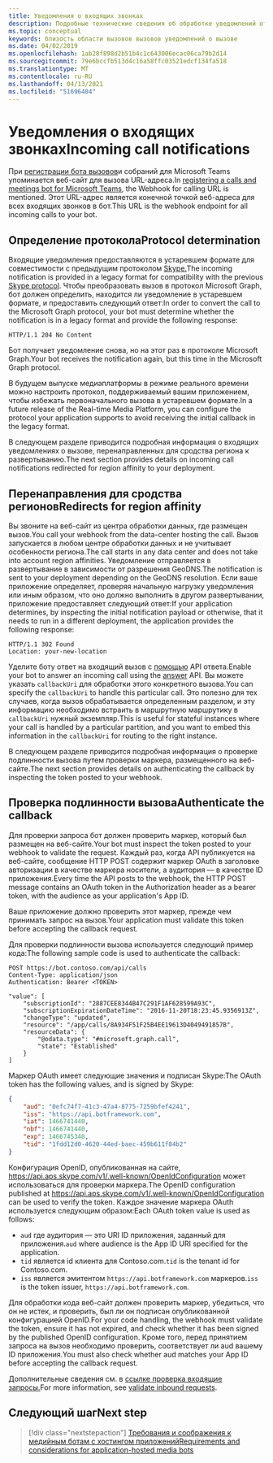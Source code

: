 ```yaml
---
title: Уведомления о входящих звонках
description: Подробные технические сведения об обработке уведомлений от входящих вызовов
ms.topic: conceptual
keywords: близость области вызовов вызовов уведомлений о вызове
ms.date: 04/02/2019
ms.openlocfilehash: 1ab28f898d2b51b4c1c643006ecac06ca79b2d14
ms.sourcegitcommit: 79e6bccfb513d4c16a58ffc03521edcf134fa518
ms.translationtype: MT
ms.contentlocale: ru-RU
ms.lasthandoff: 04/13/2021
ms.locfileid: "51696404"
---
```

# <a name="incoming-call-notifications"></a><span data-ttu-id="b7695-104">Уведомления о входящих звонках</span><span class="sxs-lookup"><span data-stu-id="b7695-104">Incoming call notifications</span></span>

<span data-ttu-id="b7695-105">При [регистрации бота вызовов](./registering-calling-bot.md#create-new-bot-or-add-calling-capabilities)и собраний для Microsoft Teams упоминается веб-сайт для вызова URL-адреса.</span><span class="sxs-lookup"><span data-stu-id="b7695-105">In [registering a calls and meetings bot for Microsoft Teams](./registering-calling-bot.md#create-new-bot-or-add-calling-capabilities), the Webhook for calling URL is mentioned.</span></span> <span data-ttu-id="b7695-106">Этот URL-адрес является конечной точкой веб-адреса для всех входящих звонков в бот.</span><span class="sxs-lookup"><span data-stu-id="b7695-106">This URL is the webhook endpoint for all incoming calls to your bot.</span></span>

## <a name="protocol-determination"></a><span data-ttu-id="b7695-107">Определение протокола</span><span class="sxs-lookup"><span data-stu-id="b7695-107">Protocol determination</span></span>

<span data-ttu-id="b7695-108">Входящие уведомления предоставляются в устаревшем формате для совместимости с предыдущим протоколом [Skype.](/azure/bot-service/dotnet/bot-builder-dotnet-real-time-media-concepts?view=azure-bot-service-3.0&preserve-view=true)</span><span class="sxs-lookup"><span data-stu-id="b7695-108">The incoming notification is provided in a legacy format for compatibility with the previous [Skype protocol](/azure/bot-service/dotnet/bot-builder-dotnet-real-time-media-concepts?view=azure-bot-service-3.0&preserve-view=true).</span></span> <span data-ttu-id="b7695-109">Чтобы преобразовать вызов в протокол Microsoft Graph, бот должен определить, находится ли уведомление в устаревшем формате, и предоставить следующий ответ:</span><span class="sxs-lookup"><span data-stu-id="b7695-109">In order to convert the call to the Microsoft Graph protocol, your bot must determine whether the notification is in a legacy format and provide the following response:</span></span>

```http
HTTP/1.1 204 No Content
```

<span data-ttu-id="b7695-110">Бот получает уведомление снова, но на этот раз в протоколе Microsoft Graph.</span><span class="sxs-lookup"><span data-stu-id="b7695-110">Your bot receives the notification again, but this time in the Microsoft Graph protocol.</span></span>

<span data-ttu-id="b7695-111">В будущем выпуске медиаплатформы в режиме реального времени можно настроить протокол, поддерживаемый вашим приложением, чтобы избежать первоначального вызова в устаревшем формате.</span><span class="sxs-lookup"><span data-stu-id="b7695-111">In a future release of the Real-time Media Platform, you can configure the protocol your application supports to avoid receiving the initial callback in the legacy format.</span></span>

<span data-ttu-id="b7695-112">В следующем разделе приводится подробная информация о входящих уведомлениях о вызове, перенаправленных для сродства региона к развертыванию.</span><span class="sxs-lookup"><span data-stu-id="b7695-112">The next section provides details on incoming call notifications redirected for region affinity to your deployment.</span></span>

## <a name="redirects-for-region-affinity"></a><span data-ttu-id="b7695-113">Перенаправления для сродства регионов</span><span class="sxs-lookup"><span data-stu-id="b7695-113">Redirects for region affinity</span></span>

<span data-ttu-id="b7695-114">Вы звоните на веб-сайт из центра обработки данных, где размещен вызов.</span><span class="sxs-lookup"><span data-stu-id="b7695-114">You call your webhook from the data-center hosting the call.</span></span> <span data-ttu-id="b7695-115">Вызов запускается в любом центре обработки данных и не учитывает особенности региона.</span><span class="sxs-lookup"><span data-stu-id="b7695-115">The call starts in any data center and does not take into account region affinities.</span></span> <span data-ttu-id="b7695-116">Уведомление отправляется в развертывание в зависимости от разрешения GeoDNS.</span><span class="sxs-lookup"><span data-stu-id="b7695-116">The notification is sent to your deployment depending on the GeoDNS resolution.</span></span> <span data-ttu-id="b7695-117">Если ваше приложение определяет, проверяя начальную нагрузку уведомления или иным образом, что оно должно выполнить в другом развертывании, приложение предоставляет следующий ответ:</span><span class="sxs-lookup"><span data-stu-id="b7695-117">If your application determines, by inspecting the initial notification payload or otherwise, that it needs to run in a different deployment, the application provides the following response:</span></span>

```http
HTTP/1.1 302 Found
Location: your-new-location
```

<span data-ttu-id="b7695-118">Уделите боту ответ на входящий вызов с [помощью](https://developer.microsoft.com/graph/docs/api-reference/beta/api/call_answer) API ответа.</span><span class="sxs-lookup"><span data-stu-id="b7695-118">Enable your bot to answer an incoming call using the [answer](https://developer.microsoft.com/graph/docs/api-reference/beta/api/call_answer) API.</span></span> <span data-ttu-id="b7695-119">Вы можете указать `callbackUri` для обработки этого конкретного вызова.</span><span class="sxs-lookup"><span data-stu-id="b7695-119">You can specify the `callbackUri` to handle this particular call.</span></span> <span data-ttu-id="b7695-120">Это полезно для тех случаев, когда вызов обрабатывается определенным разделом, и эту информацию необходимо встраить в маршрутную маршрутику в `callbackUri` нужный экземпляр.</span><span class="sxs-lookup"><span data-stu-id="b7695-120">This is useful for stateful instances where your call is handled by a particular partition, and you want to embed this information in the `callbackUri` for routing to the right instance.</span></span>

<span data-ttu-id="b7695-121">В следующем разделе приводится подробная информация о проверке подлинности вызова путем проверки маркера, размещенного на веб-сайте.</span><span class="sxs-lookup"><span data-stu-id="b7695-121">The next section provides details on authenticating the callback by inspecting the token posted to your webhook.</span></span>

## <a name="authenticate-the-callback"></a><span data-ttu-id="b7695-122">Проверка подлинности вызова</span><span class="sxs-lookup"><span data-stu-id="b7695-122">Authenticate the callback</span></span>

<span data-ttu-id="b7695-123">Для проверки запроса бот должен проверить маркер, который был размещен на веб-сайте.</span><span class="sxs-lookup"><span data-stu-id="b7695-123">Your bot must inspect the token posted to your webhook to validate the request.</span></span> <span data-ttu-id="b7695-124">Каждый раз, когда API публикуется на веб-сайте, сообщение HTTP POST содержит маркер OAuth в заголовке авторизации в качестве маркера носители, а аудитория — в качестве ID приложения.</span><span class="sxs-lookup"><span data-stu-id="b7695-124">Every time the API posts to the webhook, the HTTP POST message contains an OAuth token in the Authorization header as a bearer token, with the audience as your application's App ID.</span></span>

<span data-ttu-id="b7695-125">Ваше приложение должно проверить этот маркер, прежде чем принимать запрос на вызов.</span><span class="sxs-lookup"><span data-stu-id="b7695-125">Your application must validate this token before accepting the callback request.</span></span>

<span data-ttu-id="b7695-126">Для проверки подлинности вызова используется следующий пример кода:</span><span class="sxs-lookup"><span data-stu-id="b7695-126">The following sample code is used to authenticate the callback:</span></span>

```http
POST https://bot.contoso.com/api/calls
Content-Type: application/json
Authentication: Bearer <TOKEN>

"value": [
    "subscriptionId": "2887CEE8344B47C291F1AF628599A93C",
    "subscriptionExpirationDateTime": "2016-11-20T18:23:45.9356913Z",
    "changeType": "updated",
    "resource": "/app/calls/8A934F51F25B4EE19613D4049491857B",
    "resourceData": {
        "@odata.type": "#microsoft.graph.call",
        "state": "Established"
    }
]
```

<span data-ttu-id="b7695-127">Маркер OAuth имеет следующие значения и подписан Skype:</span><span class="sxs-lookup"><span data-stu-id="b7695-127">The OAuth token has the following values, and is signed by Skype:</span></span>

```json
{
    "aud": "0efc74f7-41c3-47a4-8775-7259bfef4241",
    "iss": "https://api.botframework.com",
    "iat": 1466741440,
    "nbf": 1466741440,
    "exp": 1466745340,
    "tid": "1fdd12d0-4620-44ed-baec-459b611f84b2"
}
```

<span data-ttu-id="b7695-128">Конфигурация OpenID, опубликованная на сайте, <https://api.aps.skype.com/v1/.well-known/OpenIdConfiguration> может использоваться для проверки маркера.</span><span class="sxs-lookup"><span data-stu-id="b7695-128">The OpenID configuration published at <https://api.aps.skype.com/v1/.well-known/OpenIdConfiguration> can be used to verify the token.</span></span> <span data-ttu-id="b7695-129">Каждое значение маркера OAuth используется следующим образом:</span><span class="sxs-lookup"><span data-stu-id="b7695-129">Each OAuth token value is used as follows:</span></span>

* <span data-ttu-id="b7695-130">`aud` где аудитория — это URI ID приложения, заданный для приложения.</span><span class="sxs-lookup"><span data-stu-id="b7695-130">`aud` where audience is the App ID URI specified for the application.</span></span>
* <span data-ttu-id="b7695-131">`tid` является id клиента для Contoso.com.</span><span class="sxs-lookup"><span data-stu-id="b7695-131">`tid` is the tenant id for Contoso.com.</span></span>
* <span data-ttu-id="b7695-132">`iss` является эмитентом `https://api.botframework.com` маркеров.</span><span class="sxs-lookup"><span data-stu-id="b7695-132">`iss` is the token issuer, `https://api.botframework.com`.</span></span>

<span data-ttu-id="b7695-133">Для обработки кода веб-сайт должен проверить маркер, убедиться, что он не истек, и проверить, был ли он подписан опубликованной конфигурацией OpenID.</span><span class="sxs-lookup"><span data-stu-id="b7695-133">For your code handling, the webhook must validate the token, ensure it has not expired, and check whether it has been signed by the published OpenID configuration.</span></span> <span data-ttu-id="b7695-134">Кроме того, перед принятием запроса на вызов необходимо проверить, соответствует ли aud вашему ID приложения.</span><span class="sxs-lookup"><span data-stu-id="b7695-134">You must also check whether aud matches your App ID before accepting the callback request.</span></span>

<span data-ttu-id="b7695-135">Дополнительные сведения см. в [ссылке проверка входящие запросы.](https://github.com/microsoftgraph/microsoft-graph-comms-samples/blob/master/Samples/Common/Sample.Common/Authentication/AuthenticationProvider.cs)</span><span class="sxs-lookup"><span data-stu-id="b7695-135">For more information, see [validate inbound requests](https://github.com/microsoftgraph/microsoft-graph-comms-samples/blob/master/Samples/Common/Sample.Common/Authentication/AuthenticationProvider.cs).</span></span>

## <a name="next-step"></a><span data-ttu-id="b7695-136">Следующий шаг</span><span class="sxs-lookup"><span data-stu-id="b7695-136">Next step</span></span>

> [!div class="nextstepaction"]
> [<span data-ttu-id="b7695-137">Требования и соображения к медийным ботам с хостингом приложений</span><span class="sxs-lookup"><span data-stu-id="b7695-137">Requirements and considerations for application-hosted media bots</span></span>](~/bots/calls-and-meetings/requirements-considerations-application-hosted-media-bots.md)
